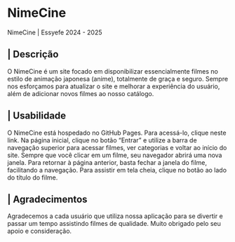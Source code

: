 # NimeCine

NimeCine | Essyefe 2024 - 2025

## | Descrição

O NimeCine é um site focado em disponibilizar essencialmente filmes no estilo de animação japonesa (anime), totalmente de graça e seguro. Sempre nos esforçamos para atualizar o site e melhorar a experiência do usuário, além de adicionar novos filmes ao nosso catálogo.

## | Usabilidade

O NimeCine está hospedado no GitHub Pages. Para acessá-lo, clique neste link. Na página inicial, clique no botão “Entrar” e utilize a barra de navegação superior para acessar filmes, ver categorias e voltar ao início do site. Sempre que você clicar em um filme, seu navegador abrirá uma nova janela. Para retornar à página anterior, basta fechar a janela do filme, facilitando a navegação. Para assistir em tela cheia, clique no botão ao lado do título do filme.

## | Agradecimentos

Agradecemos a cada usuário que utiliza nossa aplicação para se divertir e passar um tempo assistindo filmes de qualidade. Muito obrigado pelo seu apoio e consideração.
